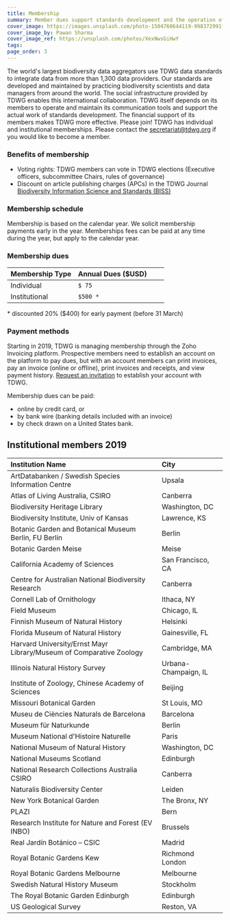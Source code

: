 ```yaml
---
title: Membership
summary: Member dues support standards development and the operation of our collaboration platforms.
cover_image: https://images.unsplash.com/photo-1504760644119-998372991f7c
cover_image_by: Pawan Sharma
cover_image_ref: https://unsplash.com/photos/XexNwsGiHwY
tags: 
page_order: 3
---
```


The world's largest biodiversity data aggregators use TDWG data standards to integrate data from more than 1,300 data providers. Our standards are developed and maintained by practicing biodiversity scientists and data managers from around the world. The social infrastructure provided by TDWG enables this international collaboration. TDWG itself depends on its members to operate and maintain its communication tools and support the actual work of standards development. The financial support of its members makes TDWG more effective. Please join! TDWG has individual and institutional memberships. Please contact the <a href="mailto:secretariat@tdwg.org?subject=Membership request&body=Please provide contact name and email if different than sender, billing address, and membership type (individual or institutional).">secretariat@tdwg.org</a> if you would like to become a member.

### Benefits of membership

* Voting rights:  TDWG members can vote in TDWG elections (Executive officers, subcommittee Chairs, rules of governance)
* Discount on article publishing charges (APCs) in the TDWG Journal [Biodiversity Information Science and Standards (BISS)](../../journal/)

### Membership schedule

Membership is based on the calendar year.  We solicit membership payments early in the year. Memberships fees can be paid at any time during the year, but apply to the calendar year.

### Membership dues 

| Membership Type | Annual Dues ($USD) |   |   |
| :--- | :--- | :--- | --- |
| Individual | `$ 75  `|   |   |
| Institutional  | `$500 *` |   |   |

  \* discounted 20% ($400) for early payment (before 31 March)

### Payment methods

Starting in 2019, TDWG is managing membership through the Zoho Invoicing platform. Prospective members need to establish an account on the platform to pay dues, but with an account members can print invoices, pay an invoice (online or offline), print invoices and receipts, and view payment history. [Request an invitation](mailto:secretariat@tdwg.org) to establish your account with TDWG.

Membership dues can be paid:

* online by credit card, or  
* by bank wire (banking details included with an invoice)
* by check drawn on a United States bank. 


## Institutional members 2019

| Institution Name | City |
| :--- | :--- |
| ArtDatabanken / Swedish Species Information Centre | 	Upsala |
| Atlas of Living Australia, CSIRO | 	Canberra |
| Biodiversity Heritage Library | 	Washington, DC |
| Biodiversity Institute, Univ of Kansas | 	Lawrence, KS |
| Botanic Garden and Botanical Museum Berlin, FU Berlin | 	Berlin |
| Botanic Garden Meise | 	Meise |
| California Academy of Sciences | 	San Francisco, CA |
| Centre for Australian National Biodiversity Research | 	Canberra |
| Cornell Lab of Ornithology | 	Ithaca, NY |
| Field Museum | 	Chicago, IL |
| Finnish Museum of Natural History | 	Helsinki |
| Florida Museum of Natural History | 	Gainesville, FL |
| Harvard University/Ernst Mayr Library/Museum of Comparative Zoology | 	Cambridge, MA |
| Illinois Natural History Survey | 	Urbana-Champaign, IL |
| Institute of Zoology, Chinese Academy of Sciences | 	Beijing |
| Missouri Botanical Garden | 	St Louis, MO |
| Museu de Ciències Naturals de Barcelona | 	Barcelona |
| Museum für Naturkunde | Berlin |
| Museum National d'Histoire Naturelle | 	Paris |
| National Museum of Natural History |  Washington, DC |
| National Museums Scotland | 	Edinburgh |
| National Research Collections Australia CSIRO | 	Canberra |
| Naturalis Biodiversity Center | 	Leiden |
| New York Botanical Garden | 	The Bronx, NY |
| PLAZI |   Bern |
| Research Institute for Nature and Forest (EV INBO) | 	Brussels |
| Real Jardín Botánico – CSIC | 	Madrid |
| Royal Botanic Gardens Kew |   Richmond London |
| Royal Botanic Gardens Melbourne | 	Melbourne |
| Swedish Natural History Museum |  Stockholm |
| The Royal Botanic Garden Edinburgh | 	Edinburgh |
| US Geological Survey | 	Reston, VA |
  

